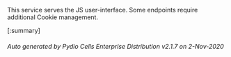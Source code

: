 






This service serves the JS user-interface. Some endpoints require additional Cookie management.

[:summary]

###### Auto generated by Pydio Cells Enterprise Distribution v2.1.7 on 2-Nov-2020
